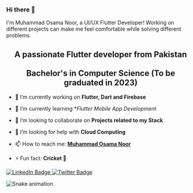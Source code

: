 
### Hi there 👋
I'm Muhammad Osama Noor, a UI/UX Flutter Developer!
Working on different projects can make me feel comfortable while solving different problems.


<h2 align="center">
A passionate Flutter developer from Pakistan <br />
  <br />
Bachelor's in Computer Science (To be graduated in 2023)
</h2>

- 🔭 I’m currently working on **Flutter, Dart and Firebase**
- 🌱 I’m currently learning **Flutter Mobile App Development*
- 👯 I’m looking to collaborate on **Projects related to my Stack**                            
- 🤔 I’m looking for help with **Cloud Computing**

- 📫 How to reach me: **[Muhammad Osama Noor](mailto:mosamanoor17@gmail.com)**
- ⚡ Fun fact: **Cricket 💚**

<div id="badges">
  <a href="your-linkedin-URL">
    <img src="https://img.shields.io/badge/LinkedIn-blue?style=for-the-badge&logo=linkedin&logoColor=white" alt="LinkedIn Badge"/>
  </a>
 
  <a href="your-twitter-URL">
    <img src="https://img.shields.io/badge/Twitter-blue?style=for-the-badge&logo=twitter&logoColor=white" alt="Twitter Badge"/>
  </a>
</div>

![Snake animation](https://github.com/thepiyushmalhotra/thepiyushmalhotra/blob/output/github-contribution-grid-snake.svg)

